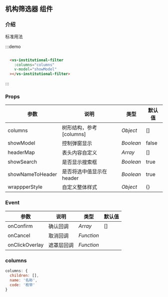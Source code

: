 ## 机构筛选器 组件

### 介绍

标准用法

:::demo

``` html

  <vs-institutional-filter
    :columns="columns"
    v-model="showModel"
  ></vs-institutional-filter>

```

:::

### Props

| 参数          | 说明                    | 类型      | 默认值 |
| ------------- | ----------------------- | --------- | ------ |
| columns       | 树形结构，参考[columns] | _Object_  | []     |
| showModel     | 控制弹窗显示            | _Boolean_ | false  |
| headerMap     | 表头内容自定义          | _Array_   | []     |
| showSearch     | 是否显示搜索框          | _Boolean_   | true     |
| showNameToHeader     | 是否将选中值显示在header          | _Boolean_   | true     |
| wrappperStyle | 自定义整体样式          | _Object_  | {}     |

### Event

| 参数           | 说明       | 类型       | 默认值 |
| -------------- | ---------- | ---------- | ------ |
| onConfirm      | 确认回调   | _Array_    | []     |
| onCancel       | 取消回调   | _Function_ |        |
| onClickOverlay | 遮罩层回调 | _Function_ |        |

### columns

```js
columns: {
  children: [],
  name: '名称',
  code: '枚举'
}
```
